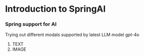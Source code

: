 # Introduction to SpringAI

### Spring support for AI

Trying out different modals supported by latest LLM model gpt-4o

1. TEXT
2. IMAGE

